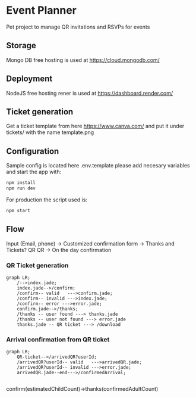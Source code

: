 # Event Planner
Pet project to manage QR invitations and RSVPs for events

## Storage
Mongo DB free hosting is used at https://cloud.mongodb.com/

## Deployment
NodeJS free hosting rener is used at https://dashboard.render.com/

## Ticket generation
Get a ticket template from here https://www.canva.com/ and put it under tickets/ with the name template.png

## Configuration
Sample config is located here .env.template please add necesary variables and start the app with:

```sh
npm install
npm run dev
```
For production the script used is:

```sh
npm start
```

## Flow
Input (Email, phone) -> Customized confirmation form -> Thanks and Tickets? QR
QR -> On the day confirmation

### QR Ticket generation 
```mermaid
graph LR;
    /-->index.jade;
    index.jade-->/confirm;
    /confirm-- valid   --->confirm.jade;
    /confirm-- invalid --->index.jade;
    /confirm-- error --->error.jade;
    confirm.jade-->/thanks;
    /thanks -- user found ---> thanks.jade
    /thanks -- user not found ---> error.jade
    thanks.jade -- QR ticket ---> /download
```

### Arrival confirmation from QR ticket 
```mermaid
graph LR;
    QR-ticket-->/arrivedQR?userId;
    /arrivedQR?userId-- valid   --->arrivedQR.jade;
    /arrivedQR?userId-- invalid --->error.jade;
    arrivedQR.jade--end--->/confirmedArrival;
    
```

confirm(estimatedChildCount)->thanks(confirmedAdultCount)
